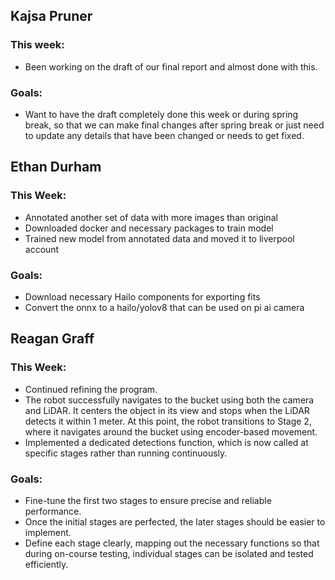 ## Kajsa Pruner
### This week:
- Been working on the draft of our final report and almost done with this.

### Goals:
- Want to have the draft completely done this week or during spring break, so that we can make final changes after spring break or just need to update any details that have been changed or needs to get fixed.

## Ethan Durham
### This Week:
- Annotated another set of data with more images than original
- Downloaded docker and necessary packages to train model
- Trained new model from annotated data and moved it to liverpool account

### Goals:
- Download necessary Hailo components for exporting fits
- Convert the onnx to a hailo/yolov8 that can be used on pi ai camera

## Reagan Graff
### This Week:
- Continued refining the program.
- The robot successfully navigates to the bucket using both the camera and LiDAR. It centers the object in its view and stops when the LiDAR detects it within 1 meter. At this point, the robot transitions to Stage 2, where it navigates around the bucket using encoder-based movement.
- Implemented a dedicated detections function, which is now called at specific stages rather than running continuously.

### Goals:
- Fine-tune the first two stages to ensure precise and reliable performance.
- Once the initial stages are perfected, the later stages should be easier to implement.
- Define each stage clearly, mapping out the necessary functions so that during on-course testing, individual stages can be isolated and tested efficiently.
